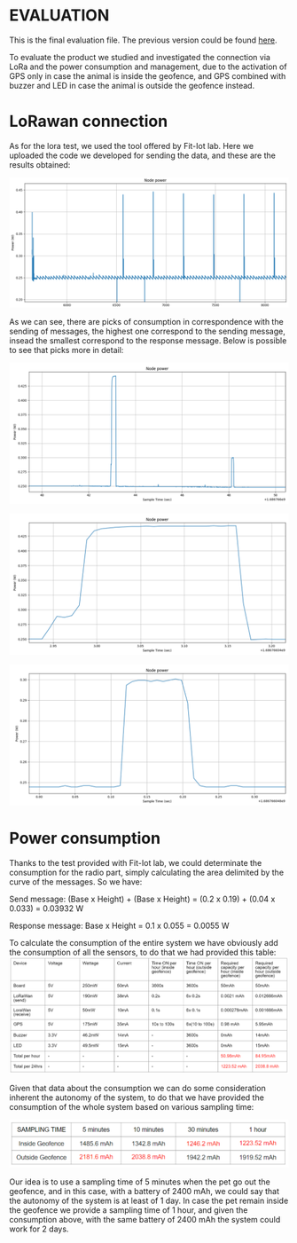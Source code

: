 # EVALUATION

This is the final evaluation file. The previous version could be found [here](https://github.com/francesco-fortunato/PaaT/blob/main/docs/Evaluation.md).

To evaluate the product we studied and investigated the connection via LoRa and the power consumption and management,
due to the activation of GPS only in case the animal is inside the geofence, and GPS combined with buzzer and LED in case the animal is outside the geofence instead.

# LoRawan connection

As for the lora test, we used the tool offered by Fit-Iot lab. Here we uploaded the code we developed for sending the data, and these are the results obtained:

![LoRa test](https://github.com/francesco-fortunato/PaaT/blob/main/docs/img/LoRa%20test.png)

As we can see, there are picks of consumption in correspondence with the sending of messages, the highest one correspond to the sending message, 
insead the smallest correspond to the response message. Below is possible to see that picks more in detail:

![Sending and response messages in details](https://github.com/francesco-fortunato/PaaT/blob/main/docs/img/Send-Receive.png)

![Send message](https://github.com/francesco-fortunato/PaaT/blob/main/docs/img/Send.png)

![Response message](https://github.com/francesco-fortunato/PaaT/blob/main/docs/img/Receive.png)

# Power consumption

Thanks to the test provided with Fit-Iot lab, we could determinate the consumption for the radio part, simply calculating the area delimited by the curve of the messages. So we have:

Send message: (Base x Height) + (Base x Height) = (0.2 x 0.19) + (0.04 x 0.033) = 0.03932 W 

Response message: Base x Height = 0.1 x 0.055 = 0.0055 W 

To calculate the consumption of the entire system we have obviously add the consumption of all the sensors, to do that we had provided this table:
![Power consumption table](https://github.com/francesco-fortunato/PaaT/blob/main/docs/img/Power%20consumption%20table.png)

Given that data about the consumption we can do some consideration inherent the autonomy of the system, to do that we have provided the consumption of the whole system based on various sampling time: 

![Estimation table](https://github.com/francesco-fortunato/PaaT/blob/main/docs/img/Estimation%20table.png)

Our idea is to use a sampling time of 5 minutes when the pet go out the geofence, and in this case, with a battery of 2400 mAh, we could say that the autonomy of the system is at least of 1 day.
In case the pet remain inside the geofence we provide a sampling time of 1 hour, and given the consumption above, with the same battery of 2400 mAh the system could work for 2 days.
